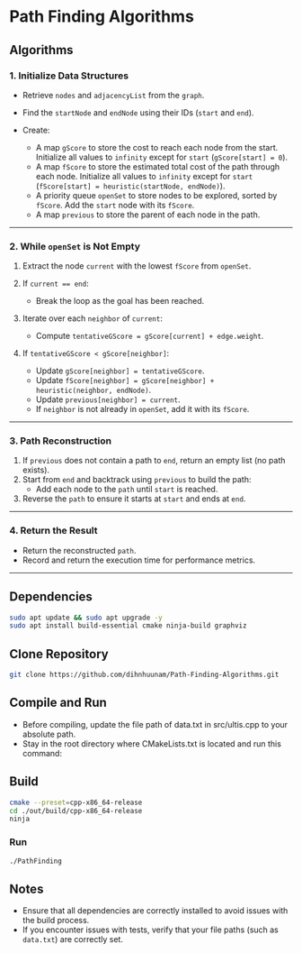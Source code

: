 # Path Finding Algorithms

## Algorithms

### 1. Initialize Data Structures

- Retrieve `nodes` and `adjacencyList` from the `graph`.
- Find the `startNode` and `endNode` using their IDs (`start` and `end`).

- Create:
  - A map `gScore` to store the cost to reach each node from the start. Initialize all values to `infinity` except for `start` (`gScore[start] = 0`).
  - A map `fScore` to store the estimated total cost of the path through each node. Initialize all values to `infinity` except for `start` (`fScore[start] = heuristic(startNode, endNode)`).
  - A priority queue `openSet` to store nodes to be explored, sorted by `fScore`. Add the `start` node with its `fScore`.
  - A map `previous` to store the parent of each node in the path.

---

### 2. While `openSet` is Not Empty

1. Extract the node `current` with the lowest `fScore` from `openSet`.

2. If `current == end`:
   - Break the loop as the goal has been reached.

3. Iterate over each `neighbor` of `current`:
   - Compute `tentativeGScore = gScore[current] + edge.weight`.

4. If `tentativeGScore < gScore[neighbor]`:
   - Update `gScore[neighbor] = tentativeGScore`.
   - Update `fScore[neighbor] = gScore[neighbor] + heuristic(neighbor, endNode)`.
   - Update `previous[neighbor] = current`.
   - If `neighbor` is not already in `openSet`, add it with its `fScore`.

---

### 3. Path Reconstruction

1. If `previous` does not contain a path to `end`, return an empty list (no path exists).
2. Start from `end` and backtrack using `previous` to build the path:
   - Add each node to the `path` until `start` is reached.
3. Reverse the `path` to ensure it starts at `start` and ends at `end`.

---

### 4. Return the Result

- Return the reconstructed `path`.
- Record and return the execution time for performance metrics.

---

## Dependencies

```bash
sudo apt update && sudo apt upgrade -y
sudo apt install build-essential cmake ninja-build graphviz


```

## Clone Repository

```bash
git clone https://github.com/dihnhuunam/Path-Finding-Algorithms.git
```

## Compile and Run

- Before compiling, update the file path of data.txt in src/ultis.cpp to your absolute path.
- Stay in the root directory where CMakeLists.txt is located and run this command:

## Build

```bash
cmake --preset=cpp-x86_64-release
cd ./out/build/cpp-x86_64-release
ninja
```

### Run

```bash
./PathFinding
```

## Notes

- Ensure that all dependencies are correctly installed to avoid issues with the build process.
- If you encounter issues with tests, verify that your file paths (such as `data.txt`) are correctly set.
